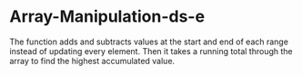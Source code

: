 # Array-Manipulation-ds-e
The function adds and subtracts values at the start and end of each range instead of updating every element.
Then it takes a running total through the array to find the highest accumulated value.

